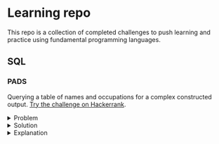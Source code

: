 # Learning repo

This repo is a collection of completed challenges to push learning and practice using fundamental programming languages.

## SQL

### PADS

Querying a table of names and occupations for a complex constructed output. [Try the challenge on Hackerrank](https://www.hackerrank.com/challenges/the-pads/problem).

<details>
<summary>
Problem
</summary>
Generate the following two result sets:

1. Query an alphabetically ordered list of all names in OCCUPATIONS
immediately followed by the first letter of each profession as a parenthetical (i.e.: enclosed in parentheses).
For example: AnActorName(A), ADoctorName(D), AProfessorName(P), and ASingerName(S).

2. Query the number of ocurrences of each occupation in OCCUPATIONS.
Sort the occurrences in ascending order, and output them in the following format:

There are a total of [occupation_count] [occupation]s.
where [occupation_count] is the number of occurrences of an occupation in OCCUPATIONS 
and [occupation] is the lowercase occupation name.
If more than one Occupation has the same [occupation_count],
they should be ordered alphabetically.

Note: There will be at least two entries in the table for each type of occupation.

The OCCUPATIONS table is described as follows:

| Column | Type |
| --- | --- |
| Name | String |
| Occupation | String |

The table contains the following records:

| Name | Occupation |
| --- | --- |
| Ashley | Professor |
| Samantha | Actor |
| Julia | Doctor |
| Britney | Professor |
| Maria | Professor |
| Meera | Professor |
| Priya | Doctor |
| Priyanka | Professor |
| Jennifer | Actor |
| Ketty | Actor |
| Belvet | Professor |
| Naomi | Professor |
| Jane | Singer |
| Jenny | Singer |
| Kristeen | Singer |
| Christeen | Singer |
| Eve | Actor |
| Aamina | Doctor |
</details>

<details>
<summary>
Solution
</summary>

```sql
SELECT NAME || '(' || SUBSTR(OCCUPATION,1, 1) || ')' FROM OCCUPATIONS ORDER BY NAME;

SELECT 'There are a total of ', COUNT(OCCUPATION), ' ', LOWER(OCCUPATION) || 's.' FROM OCCUPATIONS GROUP BY OCCUPATION ORDER BY COUNT(OCCUPATION), OCCUPATION;
```
</details>

<details>
<summary>
Explanation
</summary>
First of all, break down the problem into its constituents. We'll start by looking at no. 1.

### Part one

We'd like to gather all of the names from the `OCCUPATIONS` table. We can do this with a `SELECT` statement.

```sql
SELECT NAME FROM OCCUPATIONS;
``` 

These need to be ordered alphabetically, so let's add an `ORDER BY` which by default will order from A to Z.

```sql
SELECT NAME FROM OCCUPATIONS ORDER BY NAME;
```

Next, we'll grab the occupation. The first step is to write a similar `SELECT` reference the column name. We can then use the [`SUBSTR` function](https://docs.oracle.com/en/database/oracle/oracle-database/19/sqlrf/SUBSTR.html#GUID-C8A20B57-C647-4649-A379-8651AA97187E) to get only the first letter. (Note: I'm writing my solution in PLSQL / Oracle SQL. In vanilla SQL, the function is `SUBSTRING`).

This takes three arguments: string, starting position and number of characters. The starting position can be indexed from 1 or 0.

```sql
SELECT NAME, SUBSTR(OCCUPATION,1,1) FROM OCCUPATIONS ORDER BY NAME;
```

Now we'll see an output of the name and the first character of the occupation separated by a space. For example:

```
Aamina D
Ashley P
Belvet P
```

And finally, we'll need to format our ouput with the brackets. Initially, I had no idea how I'd do this so I had a look around online and came across the [`CONCAT` function](https://docs.oracle.com/en/database/oracle/oracle-database/19/sqlrf/CONCAT.html#GUID-D8723EA5-C93A-45C3-83FB-1F3D2A4CEAF2).

This function takes two arguments and joins them together with no separator. Before reading the documentation, I'd tried to pass in more than 2 arguments but these cause error. Having come from JS world, I'd assumed that any number of arguments would be acceptable.

So, my solution instead was to nest `CONCAT`s until I had my desired result.

```sql
SELECT CONCAT(NAME, CONCAT('(', CONCAT(SUBSTR(OCCUPATION,1, 1), ')')) ) FROM OCCUPATIONS ORDER BY NAME;
```

This is pretty ugly and unreadable. We'll refactor at the end of the solution.

<details>
<summary>
Nested CONCAT breakdown
</summary>

The innermost `CONCAT` joins the OCCUPATION initial (first character) to a closing bracket. Assuming `OCCUPATION` is 'Doctor' then our result so far is `D)`.

```sql
CONCAT(SUBSTR(OCCUPATION,1, 1), ')')
```

Next, we'll concatenate this with an opening bracket. We then have `(D)`.

```sql
CONCAT('(', CONCAT(SUBSTR(OCCUPATION,1, 1), ')'))
```

Finally, we'll include the name infront of the bracketed initial, to get `Aamina(D)` for example.

```sql
CONCAT(NAME, CONCAT('(', CONCAT(SUBSTR(OCCUPATION,1, 1), ')')) )
```

</details>

### Part two

In this second part, we're looking to count the number of occurences of each occupation. We'll order our output first by the number of occurences (lowest to highest) and then alphabetically (if we have two of equal number).

Our output should be in the form 'There are a total of [count] [occupation]s.' We're told there will always be at least two of each occupation so we can include the pluralising 's' in every output, avoiding adding in conditional logic.

We'll start with our `SELECT` first of all. We're going to use the `COUNT` function to count the occurences of the occupations. We'll also include `OCCUPATION` as we'll be using this name in our output.

```sql
SELECT COUNT(OCCUPATION), OCCUPATION FROM OCCUPATIONS;
```

This statement will return the total number of occupations found in the table. So long as there's no `NULL` values, we'll get the number of rows in the table.

In order to get the number of occurences of *each occupation* we'll include a `GROUP BY` statement.

```sql
SELECT COUNT(OCCUPATION), OCCUPATION FROM OCCUPATIONS GROUP BY OCCUPATION;
```

This returns a set of numbers representing occurences for each occupation, followed by the occupation:
```
3 Doctor
7 Professor
4 Actor
4 Singer
```

Next, we can orr out result into the expected order.

```sql
SELECT COUNT(OCCUPATION), OCCUPATION FROM OCCUPATIONS GROUP BY OCCUPATION ORDER BY COUNT(OCCUPATION), OCCUPATION;
```

We're now getting back the correct results, in the right order:

```
3 Doctor
4 Actor
4 Singer
7 Professor
```

Our final task is to construct our output in the form expected. We can use commas within the initial `SELECT` to compose a string which concatenates strings with results returned.

```sql
SELECT 'There are a total of ', COUNT(OCCUPATION), ' ', CONCAT(LOWER(OCCUPATION), 's.') FROM OCCUPATIONS GROUP BY OCCUPATION ORDER BY COUNT(OCCUPATION), OCCUPATION;
```

As before, I'm using a `CONCAT` to combine the occupation with the pluralising 's'. I'm also using `LOWER` on the occupation to give an entirely lower case string. The value stored in the database has a capital initial which can be removed when outputting a sentence.

This returns the correct result from the database for part two.

### Solution 

So, here we have a working solution to this problem:

```sql
SELECT CONCAT(NAME, CONCAT('(', CONCAT(SUBSTR(OCCUPATION,1, 1), ')')) ) FROM OCCUPATIONS ORDER BY NAME;

SELECT 'There are a total of ', COUNT(OCCUPATION), ' ', CONCAT(LOWER(OCCUPATION), 's.') FROM OCCUPATIONS GROUP BY OCCUPATION ORDER BY COUNT(OCCUPATION), OCCUPATION;
```

### Refactoring

After completing this challenge, I asked my colleague [Mark](https://github.com/hanleymark) if he'd worked on it too and we compared solutions. Fundamentally, they perform the same task. However, he had a neater approach to concatenating the output.

This uses the `||` operator to concatenate in place. And much like in JS where we can pass n number of arguments to the `concat()` method, we can join together any number of strings. Not to be confused with the logical OR used in JS!

So, after refactoring my solution, I have the following:

```sql
SELECT NAME || '(' || SUBSTR(OCCUPATION,1, 1) || ')' FROM OCCUPATIONS ORDER BY NAME;

SELECT 'There are a total of ' || COUNT(OCCUPATION) ||  ' ' || LOWER(OCCUPATION) || 's.' FROM OCCUPATIONS GROUP BY OCCUPATION ORDER BY COUNT(OCCUPATION), OCCUPATION;
```

</details>